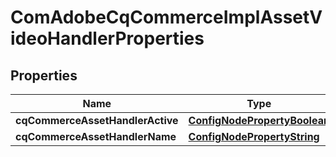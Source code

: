 

# ComAdobeCqCommerceImplAssetVideoHandlerProperties

## Properties

Name | Type | Description | Notes
------------ | ------------- | ------------- | -------------
**cqCommerceAssetHandlerActive** | [**ConfigNodePropertyBoolean**](ConfigNodePropertyBoolean.md) |  |  [optional]
**cqCommerceAssetHandlerName** | [**ConfigNodePropertyString**](ConfigNodePropertyString.md) |  |  [optional]



